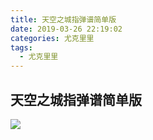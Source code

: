 ```yaml
---
title: 天空之城指弹谱简单版
date: 2019-03-26 22:19:02
categories: 尤克里里
tags:
  - 尤克里里
---
```

## 天空之城指弹谱简单版
<img src="/images/tian_kong_zhi_cheng.jpg">